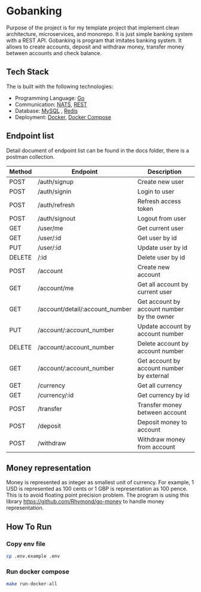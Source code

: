 # Gobanking

Purpose of the project is for my template project that implement clean architecture, microservices, and monorepo. It is just simple banking system with a REST API. Gobanking is program that imitates banking system. It allows to create accounts, deposit and withdraw money, transfer money between accounts and check balance.

## Tech Stack

The is built with the following technologies:

- Programming Language: [Go](https://golang.org/)
- Communication: [NATS](https://nats.io/), [REST](https://en.wikipedia.org/wiki/Representational_state_transfer)
- Database: [MySQL](https://www.mysql.com/) , [Redis](https://redis.io/)
- Deployment: [Docker](https://www.docker.com/), [Docker Compose](https://docs.docker.com/compose/)

## Endpoint list

Detail document of endpoint list can be found in the docs folder, there is a postman collection.

| Method | Endpoint | Description |
| --- | --- | --- |
| POST | /auth/signup | Create new user |
| POST | /auth/signin | Login to user |
| POST | /auth/refresh | Refresh access token |
| POST | /auth/signout | Logout from user |
| GET | /user/me | Get current user |
| GET | /user/:id | Get user by id |
| PUT | /user/:id | Update user by id |
| DELETE | /:id | Delete user by id |
| POST | /account | Create new account |
| GET | /account/me | Get all account by current user |
| GET | /account/detail/:account_number | Get account by account number by the owner |
| PUT | /account/:account_number | Update account by account number |
| DELETE | /account/:account_number | Delete account by account number |
| GET | /account/:account_number | Get account by account number by external |
| GET | /currency | Get all currency |
| GET | /currency/:id | Get currency by id |
| POST | /transfer | Transfer money between account |
| POST | /deposit | Deposit money to account |
| POST | /withdraw | Withdraw money from account |

## Money representation

Money is represented as integer as smallest unit of currency. For example, 1 USD is represented as 100 cents or 1 GBP is representation as 100 pence. This is to avoid floating point precision problem. The program is using this library https://github.com/Rhymond/go-money to handle money representation.

## How To Run

### Copy env file

```bash
cp .env.example .env
```

### Run docker compose

```bash
make run-docker-all
```